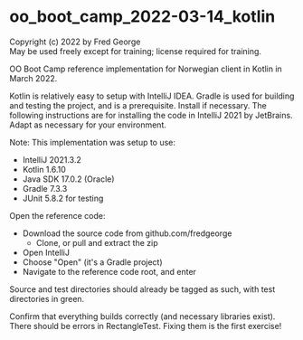 # oo_boot_camp_2022-03-14_kotlin

Copyright (c) 2022 by Fred George  
May be used freely except for training; license required for training.

OO Boot Camp reference implementation for Norwegian client in Kotlin
in March 2022.

Kotlin is relatively easy to setup with IntelliJ IDEA. 
Gradle is used for building and testing the project, and is a 
prerequisite. Install if necessary.
The following instructions are for installing the code 
in IntelliJ 2021 by JetBrains. 
Adapt as necessary for your environment.

Note: This implementation was setup to use:

- IntelliJ 2021.3.2
- Kotlin 1.6.10
- Java SDK 17.0.2 (Oracle)
- Gradle 7.3.3
- JUnit 5.8.2 for testing

Open the reference code:

- Download the source code from github.com/fredgeorge
    - Clone, or pull and extract the zip
- Open IntelliJ
- Choose "Open" (it's a Gradle project)
- Navigate to the reference code root, and enter

Source and test directories should already be tagged as such,
with test directories in green.

Confirm that everything builds correctly (and necessary libraries exist).
There should be errors in RectangleTest. 
Fixing them is the first exercise!
